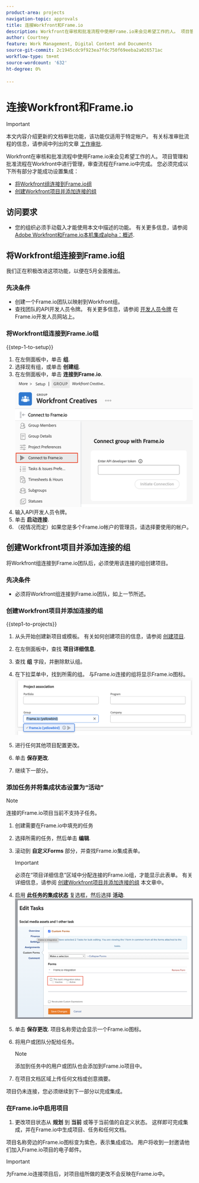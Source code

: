 ```yaml
---
product-area: projects
navigation-topic: approvals
title: 连接Workfront和Frame.io
description: Workfront在审核和批准流程中使用Frame.io来会见希望工作的人。 项目管理和批准流程在Workfront中进行管理，审查流程在Frame.io中完成。
author: Courtney
feature: Work Management, Digital Content and Documents
source-git-commit: 2c1945cdc9f923ea7fdc750f69eeba2a026571ac
workflow-type: tm+mt
source-wordcount: '632'
ht-degree: 0%

---
```



# 连接Workfront和Frame.io

>[!IMPORTANT]
>
>本文内容介绍更新的文档审批功能，该功能仅适用于特定帐户。 有关标准审批流程的信息，请参阅中列出的文章 [工作审批](/help/quicksilver/review-and-approve-work/manage-approvals/manage-approvals.md).

Workfront在审核和批准流程中使用Frame.io来会见希望工作的人。 项目管理和批准流程在Workfront中进行管理，审查流程在Frame.io中完成。 您必须完成以下所有部分才能成功设置集成：

* [将Workfront组连接到Frame.io组](#connect-a-workfront-group-to-a-frameio-team)
* [创建Workfront项目并添加连接的组](#create-a-workfront-project-and-add-a-connected-group)



## 访问要求

* 您的组织必须手动载入才能使用本文中描述的功能。 有关更多信息，请参阅 [Adobe Workfront和Frame.io本机集成alpha：概述](/help/quicksilver/product-announcements/betas/frame-io-wf-integration-alpha/frame-io-wf-integration-alpha-overview.md).


## 将Workfront组连接到Frame.io组

我们正在积极改进这项功能，以便在5月全面推出。

### 先决条件

* 创建一个Frame.io团队以映射到Workfront组。
* 查找团队的API开发人员令牌。 有关更多信息，请参阅 [开发人员令牌](https://developer.frame.io/docs/getting-started/authentication#developer-tokens) 在Frame.io开发人员网站上。

### 将Workfront组连接到Frame.io组

{{step-1-to-setup}}

1. 在左侧面板中，单击 **组**.
1. 选择现有组，或单击 **创建组**.
1. 在左侧面板中，单击 **连接到Frame.io**.
   ![](assets/connect-frame-group.png)
1. 输入API开发人员令牌。
1. 单击 **启动连接**.
1. （视情况而定）如果您是多个Frame.io帐户的管理员，请选择要使用的帐户。

## 创建Workfront项目并添加连接的组

将Workfront组连接到Frame.io团队后，必须使用该连接的组创建项目。

### 先决条件

* 必须将Workfront组连接到Frame.io团队，如上一节所述。

### 创建Workfront项目并添加连接的组

{{step1-to-projects}}

1. 从头开始创建新项目或模板。 有关如何创建项目的信息，请参阅 [创建项目](/help/quicksilver/manage-work/projects/create-projects/create-project.md).

1. 在左侧面板中，查找 **项目详细信息**.

1. 查找 **组** 字段，并删除默认组。

1. 在下拉菜单中，找到所需的组。 与Frame.io连接的组将显示Frame.io图标。
   ![](assets/add-frame-group.png)

1. 进行任何其他项目配置更改。

1. 单击 **保存更改**.

1. 继续下一部分。

### 添加任务并将集成状态设置为“活动”

>[!NOTE]
>
>连接的Frame.io项目当前不支持子任务。


1. 创建需要在Frame.io中填充的任务

1. 选择所需的任务，然后单击 **编辑**.

1. 滚动到 **自定义Forms** 部分，并查找Frame.io集成表单。

   >[!IMPORTANT]
   >
   >必须在“项目详细信息”区域中分配连接的Frame.io组，才能显示此表单。 有关详细信息，请参阅 [创建Workfront项目并添加连接的组](#create-a-workfront-project-and-add-a-connected-group) 本文章中。


1. 启用 **此任务的集成状态** 复选框，然后选择 **活动**.
   ![](assets/frame-custom-form.png)

1. 单击 **保存更改**. 项目名称旁边会显示一个Frame.io图标。

1. 将用户或团队分配给任务。

   >[!NOTE]
   >
   >添加到任务中的用户或团队也会添加到Frame.io项目中。

1. 在项目文档区域上传任何文档或创意摘要。

项目仍未连接，您必须继续到下一部分以完成集成。

### 在Frame.io中启用项目

1. 更改项目状态从 **规划** 到 **当前** 或等于当前值的自定义状态。 这样即可完成集成，并在Frame.io中生成项目、任务和任何文档。

项目名称旁边的Frame.io图标变为紫色，表示集成成功。 用户将收到一封邀请他们加入Frame.io项目的电子邮件。

>[!IMPORTANT]
>
>为Frame.io连接项目后，对项目组所做的更改不会反映在Frame.io中。



